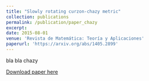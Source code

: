 ```yaml
---
title: "Slowly rotating curzon-chazy metric"
collection: publications
permalink: /publication/paper_chazy
excerpt: 
date: 2015-08-01
venue: 'Revista de Matemática: Teoría y Aplicaciones'
paperurl: 'https://arxiv.org/abs/1405.2899'
---
```

bla bla chazy

[Download paper here](https://arxiv.org/abs/1405.2899)
